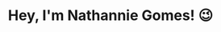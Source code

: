 <h1 align="center">Hey, I'm Nathannie Gomes! 😉</h1>
<br>

<!--<div id="header" align="center">
  <img src="imgurl" width="100"/>
</div>
<br>

<div id="social-media" align="center">
  <a target="_blank" href="https://www.linkedin.com/in/nathanniegomes/"><img src="[sm-icon](https://media-exp1.licdn.com/dms/image/C4D03AQG3QucqF2u8nw/profile-displayphoto-shrink_400_400/0/1664228629293?e=1671667200&v=beta&t=NudjF17f3fLhVlSdw7P03xSoJtI62Vc17VFzOGCvR_0)" width="50" height="auto"/></a>
</div>
-->

<!--
**nathannieg/nathannieg** is a ✨ _special_ ✨ repository because its `README.md` (this file) appears on your GitHub profile.

Here are some ideas to get you started:

- 🔭 I’m currently working on ...
- 🌱 I’m currently learning ...
- 👯 I’m looking to collaborate on ...
- 🤔 I’m looking for help with ...
- 💬 Ask me about ...
- 📫 How to reach me: ...
- 😄 Pronouns: ...
- ⚡ Fun fact: ...
-->

